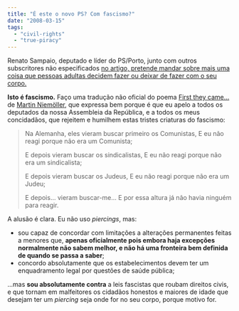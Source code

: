 ```yaml
---
title: "É este o novo PS? Com fascismo?"
date: "2008-03-15"
tags: 
  - "civil-rights"
  - "true-piracy"
---
```


Renato Sampaio, deputado e líder do PS/Porto, junto com outros subscritores não especificados [no artigo, pretende mandar sobre mais uma coisa que pessoas adultas decidem fazer ou deixar de fazer com o seu corpo.](http://ultimahora.publico.clix.pt/noticia.aspx?id=1322617&idCanal=23)

**Isto é fascismo.** Faço uma tradução não oficial do poema [First they came...](http://en.wikipedia.org/wiki/First_they_came...#Controversy_over_origin_and_text) de [Martin Niemöller](http://en.wikipedia.org/wiki/Martin_Niem%C3%B6ller), que expressa bem porque é que eu apelo a todos os deputados da nossa Assembleia da República, e a todos os meus concidadãos, que rejeitem e humilhem estas tristes criaturas do fascismo:

> Na Alemanha, eles vieram buscar primeiro os Comunistas, E eu não reagi porque não era um Comunista;
> 
> E depois vieram buscar os sindicalistas, E eu não reagi porque não era um sindicalista;
> 
> E depois vieram buscar os Judeus, E eu não reagi porque não era um Judeu;
> 
> E depois... vieram buscar-me... E por essa altura já não havia ninguém para reagir.

A alusão é clara. Eu não uso _piercings_, mas:

- sou capaz de concordar com limitações a alterações permanentes feitas a menores que, **apenas oficialmente pois embora haja excepções normalmente não sabem melhor, e não há uma fronteira bem definida de quando se passa a saber**;
- concordo absolutamente que os estabelecimentos devem ter um enquadramento legal por questões de saúde pública;

...mas **sou absolutamente contra** a leis fascistas que roubam direitos civis, e que tornam em malfeitores os cidadãos honestos e maiores de idade que desejam ter um _piercing_ seja onde for no seu corpo, porque motivo for.
